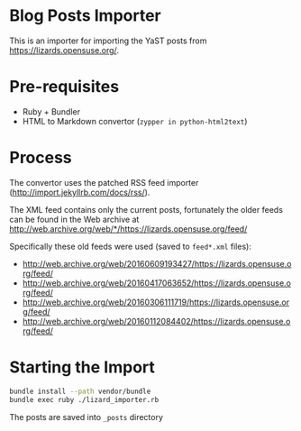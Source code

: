 
# Blog Posts Importer

This is an importer for importing the YaST posts from https://lizards.opensuse.org/.

# Pre-requisites

- Ruby + Bundler
- HTML to Markdown convertor (`zypper in python-html2text`)

# Process

The convertor uses the patched RSS feed importer (http://import.jekyllrb.com/docs/rss/).

The XML feed contains only the current posts, fortunately the older feeds
can be found in the Web archive at http://web.archive.org/web/*/https://lizards.opensuse.org/feed/

Specifically these old feeds were used (saved to `feed*.xml` files):

- http://web.archive.org/web/20160609193427/https://lizards.opensuse.org/feed/
- http://web.archive.org/web/20160417063652/https://lizards.opensuse.org/feed/
- http://web.archive.org/web/20160306111719/https://lizards.opensuse.org/feed/
- http://web.archive.org/web/20160112084402/https://lizards.opensuse.org/feed/

# Starting the Import

```sh
bundle install --path vendor/bundle
bundle exec ruby ./lizard_importer.rb
```

The posts are saved into `_posts` directory
